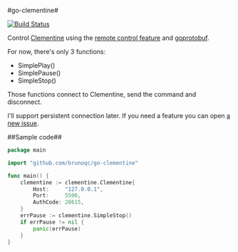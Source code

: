 #go-clementine#

[![Build Status](https://travis-ci.org/brunoqc/go-clementine.svg?branch=master)](https://travis-ci.org/brunoqc/go-clementine)

Control [Clementine](http://www.clementine-player.org/) using the [remote control feature](https://code.google.com/p/clementine-player/wiki/RemoteControl) and [goprotobuf](https://code.google.com/p/goprotobuf/).

For now, there's only 3 functions:
- SimplePlay()
- SimplePause()
- SimpleStop()

Those functions connect to Clementine, send the command and disconnect.

I'll support persistent connection later. If you need a feature you can open [a new issue](https://github.com/brunoqc/go-clementine/issues/new).

##Sample code##

```go
package main

import "github.com/brunoqc/go-clementine"

func main() {
	clementine := clementine.Clementine{
		Host:     "127.0.0.1",
		Port:     5500,
		AuthCode: 28615,
	}
	errPause := clementine.SimpleStop()
	if errPause != nil {
		panic(errPause)
	}
}
```
